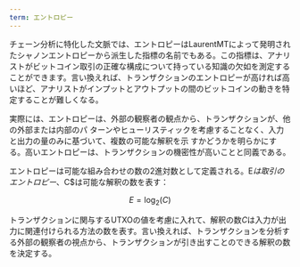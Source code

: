 ```yaml
---
term: エントロピー
---
```

チェーン分析に特化した文脈では、エントロピーはLaurentMTによって発明されたシャノンエントロピーから派生した指標の名前でもある。この指標は、アナリストがビットコイン取引の正確な構成について持っている知識の欠如を測定することができます。言い換えれば、トランザクションのエントロピーが高ければ高いほど、アナリストがインプットとアウトプットの間のビットコインの動きを特定することが難しくなる。

実際には、エントロピーは、外部の観察者の観点から、トランザクションが、他の外部または内部のパ ターンやヒューリスティックを考慮することなく、入力と出力の量のみに基づいて、複数の可能な解釈を示 すかどうかを明らかにする。高いエントロピーは、トランザクションの機密性が高いことと同義である。

エントロピーは可能な組み合わせの数の2進対数として定義される。E$は取引のエントロピー、$C$は可能な解釈の数を表す：

$$
E = \log_2(C)
$$

トランザクションに関与するUTXOの値を考慮に入れて、解釈の数$C$は入力が出力に関連付けられる方法の数を表す。言い換えれば、トランザクションを分析する外部の観察者の視点から、トランザクションが引き出すことのできる解釈の数を決定する。